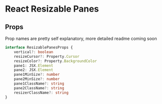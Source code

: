 # React Resizable Panes

## Props

Prop names are pretty self explanatory, more detailed readme coming soon

```typescript
interface ResizablePanesProps {
    vertical?: boolean
    resizeCursor?: Property.Cursor
    resizeColor?: Property.BackgroundColor
    pane1: JSX.Element
    pane2: JSX.Element
    pane1MinSize?: number
    pane2MinSize?: number
    pane1ClassName?: string
    pane2ClassName?: string
    resizerClassName?: string
}
```
